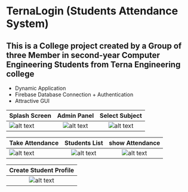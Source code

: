 # TernaLogin (Students Attendance System)
## This is a College project created by a Group of three Member in second-year Computer Engineering Students from Terna Engineering college
* Dynamic Application
* Firebase Database Connection + Authentication
* Attractive GUI

[splash]: https://github.com/skgupta77159/rawprojects/blob/master/Student%20Attendance%20System/AttendanceSystem01.png
[Dashboard]: https://github.com/skgupta77159/rawprojects/blob/master/Student%20Attendance%20System/AttendanceSystem02.png
[Subject]: https://github.com/skgupta77159/rawprojects/blob/master/Student%20Attendance%20System/AttendanceSystem03.png
[take attendance]: https://github.com/skgupta77159/rawprojects/blob/master/Student%20Attendance%20System/AttendanceSystem04.png
[Students]: https://github.com/skgupta77159/rawprojects/blob/master/Student%20Attendance%20System/AttendanceSystem05.png
[show attendance]: https://github.com/skgupta77159/rawprojects/blob/master/Student%20Attendance%20System/AttendanceSystem06.png
[create profile]: https://github.com/skgupta77159/rawprojects/blob/master/Student%20Attendance%20System/AttendanceSystem07.png


|    Splash Screen      |    Admin Panel |  Select Subject  |
| ------------- |:-------------: |:------:|
|![alt text][splash]  | ![alt text][Dashboard] | ![alt text][subject]  |

|  Take Attendance |   Students List | show Attendance  |
| ------------- |:-------------: |:------:|
|![alt text][take attendance]  | ![alt text][Students] | ![alt text][show attendance]  |

|  Create Student Profile |
|:-------------: |
|![alt text][create profile]  |


